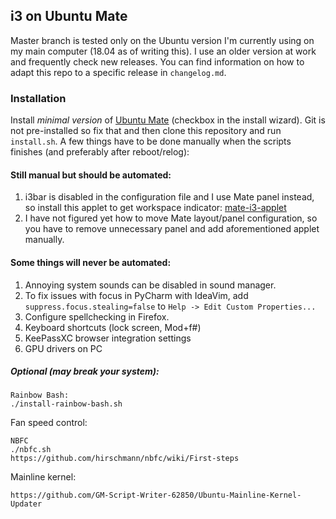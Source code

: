 i3 on Ubuntu Mate
--------------------------------
Master branch is tested only on the Ubuntu version I'm currently 
using on my main computer (18.04 as of writing this).
I use an older version at work and frequently check new releases.
You can find information on how to adapt this repo to a specific 
release in `changelog.md`.

### Installation
Install *minimal version* of [Ubuntu Mate](https://ubuntu-mate.org/download/) 
\(checkbox in the install wizard).
Git is not pre-installed so fix that and then clone this repository
and run `install.sh`. A few things have to be done manually when the
scripts finishes \(and preferably after reboot/relog):

#### Still manual but should be automated:
1. i3bar is disabled in the configuration file and I use Mate panel 
    instead, so install this applet to get workspace indicator:
    [mate-i3-applet](https://github.com/city41/mate-i3-applet)
2. I have not figured yet how to move Mate layout/panel configuration,
    so you have to remove unnecessary panel and add aforementioned applet
    manually.

#### Some things will never be automated:
1. Annoying system sounds can be disabled in sound manager.
2. To fix issues with focus in PyCharm with IdeaVim, add
`suppress.focus.stealing=false` to `Help -> Edit Custom Properties...`
3. Configure spellchecking in Firefox.
4. Keyboard shortcuts (lock screen, Mod+f#)
5. KeePassXC browser integration settings
6. GPU drivers on PC

##### Optional \(may break your system):
```
Rainbow Bash:
./install-rainbow-bash.sh
```

Fan speed control:
```
NBFC
./nbfc.sh
https://github.com/hirschmann/nbfc/wiki/First-steps
```

Mainline kernel:
```
https://github.com/GM-Script-Writer-62850/Ubuntu-Mainline-Kernel-Updater
```
